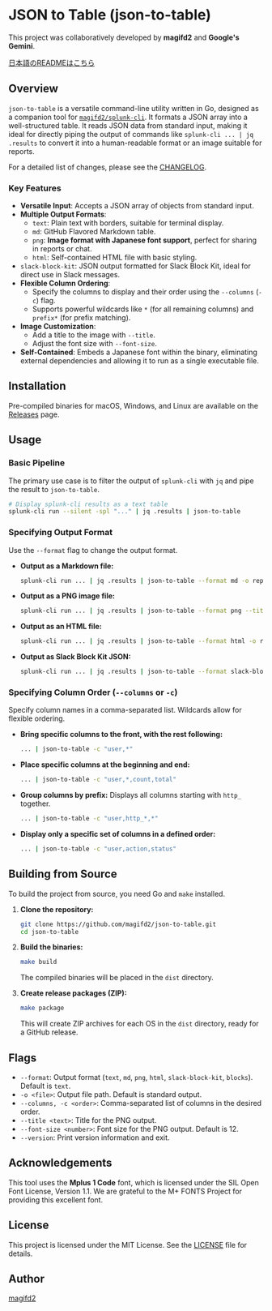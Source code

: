# **JSON to Table (json-to-table)**

This project was collaboratively developed by **magifd2** and **Google's Gemini**.

[日本語のREADMEはこちら](README.ja.md)

## **Overview**

`json-to-table` is a versatile command-line utility written in Go, designed as a companion tool for [`magifd2/splunk-cli`](https://github.com/magifd2/splunk-cli). It formats a JSON array into a well-structured table. It reads JSON data from standard input, making it ideal for directly piping the output of commands like `splunk-cli ... | jq .results` to convert it into a human-readable format or an image suitable for reports.

For a detailed list of changes, please see the [CHANGELOG](CHANGELOG.md).

### **Key Features**

*   **Versatile Input**: Accepts a JSON array of objects from standard input.
*   **Multiple Output Formats**:
    *   `text`: Plain text with borders, suitable for terminal display.
    *   `md`: GitHub Flavored Markdown table.
    *   `png`: **Image format with Japanese font support**, perfect for sharing in reports or chat.
    *   `html`: Self-contained HTML file with basic styling.
*   `slack-block-kit`: JSON output formatted for Slack Block Kit, ideal for direct use in Slack messages.
*   **Flexible Column Ordering**:
    *   Specify the columns to display and their order using the `--columns` (`-c`) flag.
    *   Supports powerful wildcards like `*` (for all remaining columns) and `prefix*` (for prefix matching).
*   **Image Customization**:
    *   Add a title to the image with `--title`.
    *   Adjust the font size with `--font-size`.
*   **Self-Contained**: Embeds a Japanese font within the binary, eliminating external dependencies and allowing it to run as a single executable file.

## **Installation**

Pre-compiled binaries for macOS, Windows, and Linux are available on the [Releases](https://github.com/magifd2/json-to-table/releases) page.

## **Usage**

### **Basic Pipeline**

The primary use case is to filter the output of `splunk-cli` with `jq` and pipe the result to `json-to-table`.

```bash
# Display splunk-cli results as a text table
splunk-cli run --silent -spl "..." | jq .results | json-to-table
```

### **Specifying Output Format**

Use the `--format` flag to change the output format.

*   **Output as a Markdown file:**
    ```bash
    splunk-cli run ... | jq .results | json-to-table --format md -o report.md
    ```

*   **Output as a PNG image file:**
    ```bash
    splunk-cli run ... | jq .results | json-to-table --format png --title "DNS Query Ranking" -o report.png
    ```

*   **Output as an HTML file:**
    ```bash
    splunk-cli run ... | jq .results | json-to-table --format html -o report.html
    ```

*   **Output as Slack Block Kit JSON:**
    ```bash
    splunk-cli run ... | jq .results | json-to-table --format slack-block-kit
    ```

### **Specifying Column Order (`--columns` or `-c`)**

Specify column names in a comma-separated list. Wildcards allow for flexible ordering.

*   **Bring specific columns to the front, with the rest following:**
    ```bash
    ... | json-to-table -c "user,*"
    ```

*   **Place specific columns at the beginning and end:**
    ```bash
    ... | json-to-table -c "user,*,count,total"
    ```

*   **Group columns by prefix:**
    Displays all columns starting with `http_` together.
    ```bash
    ... | json-to-table -c "user,http_*,*"
    ```

*   **Display only a specific set of columns in a defined order:**
    ```bash
    ... | json-to-table -c "user,action,status"
    ```

## **Building from Source**

To build the project from source, you need Go and `make` installed.

1.  **Clone the repository:**
    ```bash
    git clone https://github.com/magifd2/json-to-table.git
    cd json-to-table
    ```

2.  **Build the binaries:**
    ```bash
    make build
    ```
    The compiled binaries will be placed in the `dist` directory.

3.  **Create release packages (ZIP):**
    ```bash
    make package
    ```
    This will create ZIP archives for each OS in the `dist` directory, ready for a GitHub release.

## **Flags**

*   `--format`: Output format (`text`, `md`, `png`, `html`, `slack-block-kit`, `blocks`). Default is `text`.
*   `-o <file>`: Output file path. Default is standard output.
*   `--columns, -c <order>`: Comma-separated list of columns in the desired order.
*   `--title <text>`: Title for the PNG output.
*   `--font-size <number>`: Font size for the PNG output. Default is 12.
*   `--version`: Print version information and exit.

## **Acknowledgements**

This tool uses the **Mplus 1 Code** font, which is licensed under the SIL Open Font License, Version 1.1. We are grateful to the M+ FONTS Project for providing this excellent font.

## **License**

This project is licensed under the MIT License. See the [LICENSE](LICENSE) file for details.

## **Author**

[magifd2](https://github.com/magifd2)
